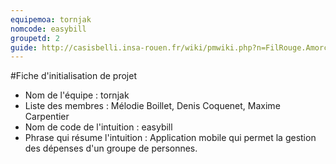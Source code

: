 ```yaml
---
equipemoa: tornjak
nomcode: easybill
groupetd: 2
guide: http://casisbelli.insa-rouen.fr/wiki/pmwiki.php?n=FilRouge.AmorcerProjet
---
```

#Fiche d'initialisation de projet

- Nom de l'équipe : tornjak
- Liste des membres : Mélodie Boillet, Denis Coquenet, Maxime Carpentier
- Nom de code de l'intuition : easybill
- Phrase qui résume l'intuition : Application mobile qui permet la gestion des dépenses d'un groupe de personnes.
